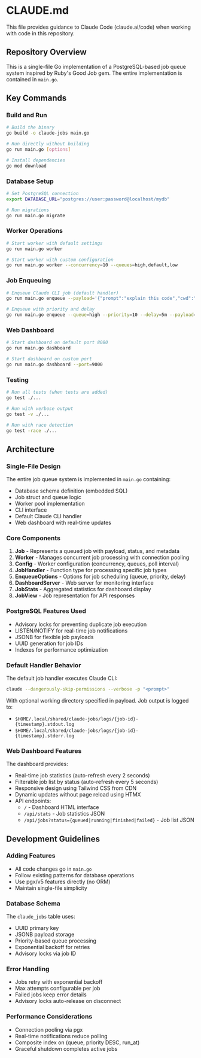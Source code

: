 # CLAUDE.md

This file provides guidance to Claude Code (claude.ai/code) when working with code in this repository.

## Repository Overview

This is a single-file Go implementation of a PostgreSQL-based job queue system inspired by Ruby's Good Job gem. The entire implementation is contained in `main.go`.

## Key Commands

### Build and Run
```bash
# Build the binary
go build -o claude-jobs main.go

# Run directly without building
go run main.go [options]

# Install dependencies
go mod download
```

### Database Setup
```bash
# Set PostgreSQL connection
export DATABASE_URL="postgres://user:password@localhost/mydb"

# Run migrations
go run main.go migrate
```

### Worker Operations
```bash
# Start worker with default settings
go run main.go worker

# Start worker with custom configuration
go run main.go worker --concurrency=10 --queues=high,default,low
```

### Job Enqueuing
```bash
# Enqueue Claude CLI job (default handler)
go run main.go enqueue --payload='{"prompt":"explain this code","cwd":"."}'

# Enqueue with priority and delay
go run main.go enqueue --queue=high --priority=10 --delay=5m --payload='{"prompt":"analyze security"}'
```

### Web Dashboard
```bash
# Start dashboard on default port 8080
go run main.go dashboard

# Start dashboard on custom port
go run main.go dashboard --port=9000
```

### Testing
```bash
# Run all tests (when tests are added)
go test ./...

# Run with verbose output
go test -v ./...

# Run with race detection
go test -race ./...
```

## Architecture

### Single-File Design
The entire job queue system is implemented in `main.go` containing:
- Database schema definition (embedded SQL)
- Job struct and queue logic
- Worker pool implementation
- CLI interface
- Default Claude CLI handler
- Web dashboard with real-time updates

### Core Components
1. **Job** - Represents a queued job with payload, status, and metadata
2. **Worker** - Manages concurrent job processing with connection pooling
3. **Config** - Worker configuration (concurrency, queues, poll interval)
4. **JobHandler** - Function type for processing specific job types
5. **EnqueueOptions** - Options for job scheduling (queue, priority, delay)
6. **DashboardServer** - Web server for monitoring interface
7. **JobStats** - Aggregated statistics for dashboard display
8. **JobView** - Job representation for API responses

### PostgreSQL Features Used
- Advisory locks for preventing duplicate job execution
- LISTEN/NOTIFY for real-time job notifications
- JSONB for flexible job payloads
- UUID generation for job IDs
- Indexes for performance optimization

### Default Handler Behavior
The default job handler executes Claude CLI:
```bash
claude --dangerously-skip-permissions --verbose -p "<prompt>"
```
With optional working directory specified in payload. Job output is logged to:
- `$HOME/.local/shared/claude-jobs/logs/{job-id}-{timestamp}.stdout.log`
- `$HOME/.local/shared/claude-jobs/logs/{job-id}-{timestamp}.stderr.log`

### Web Dashboard Features
The dashboard provides:
- Real-time job statistics (auto-refresh every 2 seconds)
- Filterable job list by status (auto-refresh every 5 seconds)
- Responsive design using Tailwind CSS from CDN
- Dynamic updates without page reload using HTMX
- API endpoints:
  - `/` - Dashboard HTML interface
  - `/api/stats` - Job statistics JSON
  - `/api/jobs?status={queued|running|finished|failed}` - Job list JSON

## Development Guidelines

### Adding Features
- All code changes go in `main.go`
- Follow existing patterns for database operations
- Use pgx/v5 features directly (no ORM)
- Maintain single-file simplicity

### Database Schema
The `claude_jobs` table uses:
- UUID primary key
- JSONB payload storage
- Priority-based queue processing
- Exponential backoff for retries
- Advisory locks via job ID

### Error Handling
- Jobs retry with exponential backoff
- Max attempts configurable per job
- Failed jobs keep error details
- Advisory locks auto-release on disconnect

### Performance Considerations
- Connection pooling via pgx
- Real-time notifications reduce polling
- Composite index on (queue, priority DESC, run_at)
- Graceful shutdown completes active jobs